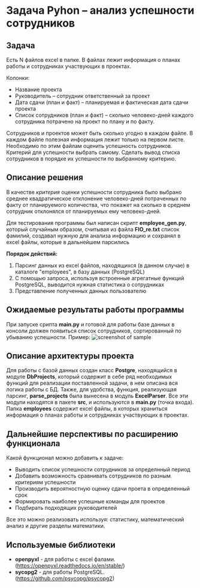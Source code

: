 # Задача Pyhon – анализ успешности сотрудников

## Задача
Есть N файлов excel в папке. В файлах лежит информация о планах работы и сотрудниках участвующих в проектах. 

Колонки:
* Название проекта
* Руководитель – сотрудник ответственный за проект
* Дата сдачи (план и факт) – планируемая и фактическая дата сдачи проекта
* Список сотрудников (план и факт) – сколько человеко-дней каждого сотрудника потрачено на проект по плану и по факту.

Сотрудников и проектов может быть сколько угодно в каждом файле. В каждом файле полезная информация лежит только на первом листе.
Необходимо по этим файлам оценить успешность сотрудников. Критерий для успешности выбрать самому.
Сделать вывод списка сотрудников в порядке их успешности по выбранному критерию.

## Описание решения
В качестве _критерия_ оценки успешности сотрудника было выбрано среднее квадратическое отклонение человеко-дней потраченных по факту от планируемого количества, что покажет на сколько в среднем сотрудник отклонялся от планируемых ему человеко-дней.

Для тестирования программы был написан скрипт **employee_gen.py**, который случайным образом, считывая из файла **FIO_re.txt** список фамилий, создавал нужную для анализа информацию и сохранял в excel файлы, которые в дальнейшем парсились

**Порядок действий:**
1. Парсинг данных из excel файлов, находящихся (в данном случае) в каталоге "employees", в базу данных (PostgreSQL)
2. С помощью запроса, используя встроенные агрегатные функций PostgreSQL, выводится нужная статистика о сотрудниках
3. Представление полученных данных пользователю 

## Ожидаемые результаты работы программы

При запуске срипта **main.py** и готовой для работы базе данных в консоли должен появиться список сотрудников, сортированный по убыванию успешности. 
Пример: ![screenshot of sample](https://sun9-23.userapi.com/c204724/v204724015/60485/Na9w_-cRVSo.jpg)

## Описание архитектуры проекта
Для работы с базой данных создан класс **Postgre**, находящийся в модуле **DbProjects**, который содержит в себе ряд необходимых функций для реализации поставленной задачи, в нем описана вся логика работы с БД. Также, для удобства, функция, реализующая парсинг, **parse_projects** была вынесена в модуль **ExcelParser**. Все эти модули находятся в пакете **src**, и используются в **main.py** (точка входа). Папка **employees** содержит excel файлы, в которых храниться информация о планах работы и сотрудниках участвующих в проектах.   

## Дальнейшие перспективы по расширению функционала
Какой функционал можно добавить к задаче:
* Выводить список успешности сотрудников за определнный период
* Добавить возможность сравнивать сотрудников по разным критериям успешности
* Производить вероятностную оценку сдачи проета в определенный срок
* Формировать наиболее успешные команды для проектов
* Подбирать подходящих руководителей

Все это можно реализовать используя: статистику, математический анализ и другие разделы математики.

## Используемые библиотеки
* **openpyxl** - для работы с excel фалами. (<https://openpyxl.readthedocs.io/en/stable/>)
* **sycopg2** - для работы PostgreSQL. (<https://github.com/psycopg/psycopg2>)
